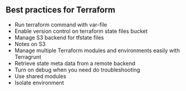 ## Best practices for Terraform

* Run terraform command with var-file
* Enable version control on terraform state files bucket
* Manage S3 backend for tfstate files
* Notes on S3
* Manage multiple Terraform modules and environments easily with Terragrunt
* Retrieve state meta data from a remote backend
* Turn on debug when you need do troubleshooting
* Use shared modules
* Isolate environment
